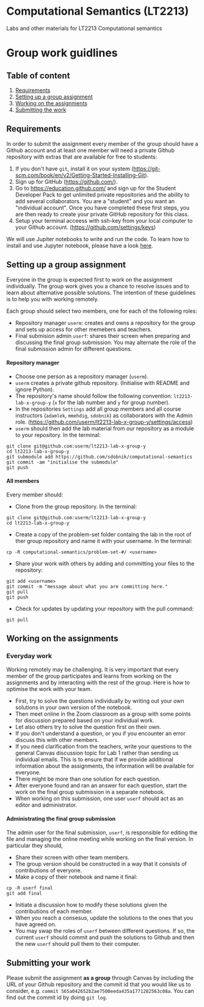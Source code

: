 # Computational Semantics (LT2213)

Labs and other materials for LT2213 Computational semantics


# Group work guidlines

## Table of content
1. [Requirements](#requirements)
2. [Setting up a group assignment](#start-a-group-lab)
3. [Working on the assignments](#working-on-the-assignments)
4. [Submitting the work](#submitting-the-work)


## Requirements

In order to submit the assignment every member of the group should have a Github account and at least one member will need a private Github repository with extras that are available for free to students:

1. If you don't have `git`, install it on your system (https://git-scm.com/book/en/v2/Getting-Started-Installing-Git).
1. Sign up for GitHub (https://github.com/).
1. Go to https://education.github.com/ and sign up for the Student Developer Pack to get unlimited private repositories and the ability to add several collaborators. You are a "student" and you want an "individual account". Once you have completed these first steps, you are then ready to create your private GitHub repository for this class.
1. Setup your terminal acceess with ssh-key from your local computer to your Github account. (https://github.com/settings/keys)

We will use Jupiter notebooks to write and run the code. To learn how to install and use Jupyter notebook, please have a look [here](http://jupyter.org/index.html).


## Setting up a group assignment

Everyone in the group is expected first to work on the assignment individually.
The group work gives you a chance to resolve issues and to learn about alternative possible solutions.
The intention of these guidelines is to help you with working remotely.

Each group should select two members, one for each of the following roles:
- Repository manager `userm`: creates and owns a repository for the group and sets up access for other memebers and teachers.
- Final submision admin `userf`: shares their screen when preparing and discussing the final group submission. You may alternate the role of the final submission admin for different questions.


#### Repository manager

- Choose one person as a repository manager (`userm`).
- `userm` creates a private github repository. (Initialise with README and ignore Python). 
- The repository's name should follow the following convention: `lt2213-lab-x-group-y` (`x` for the lab number and `y` for group number).
- In the repositories `Settings` add all group members and all course instructors (`adamlek`, `mmehdig`, `sdobnik`) as collaborators with the Admin role.
(https://github.com/userm/lt2213-lab-x-group-y/settings/access)
- `userm` should then add the lab material from our repository as a module to your repository.
In the terminal:
```
git clone git@github.com:userm/lt2213-lab-x-group-y
cd lt2213-lab-x-group-y
git submodule add https://github.com/sdobnik/computational-semantics
git commit -am "initialise the submodule"
git push
```

#### All members

Every member should:

- Clone from the group repository. In the terminal:
```
git clone git@github.com:userm/lt2213-lab-x-group-y
cd lt2213-lab-x-group-y
```
- Create a copy of the problem-set folder containg the lab in the root of ther group repository and name it with your username. In the terminal:
```
cp -R computational-semantics/problem-set-#/ <username>
```
- Share your work with others by adding and committing your files to the repository:
```
git add <username>
git commit -m "message about what you are committing here."
git pull 
git push
```
- Check for updates by updating your repository with the pull command:
```
git pull 
```

## Working on the assignments

### Everyday work

Working remotely may be challenging. It is very important that every member of the group participates and learns from working on the assignments and by interacting with the rest of the group.
Here is how to optimise the work with your team.

- First, try to solve the questions individually by writing out your own solutions in your own version of the notebook.
- Then meet online in the Zoom classroom as a group with some points for discussion prepared based on your individual work.
- Let also others try to solve the question first on their own.
- If you don't understand a question, or you if you encounter an error discuss this with other members. 
- If you need clarification from the teachers, write your questions to the general Canvas discussion topic for Lab 1 rather than sending us individual emails. This is to ensure that if we provide additional information about the assignments, the information will be available for everyone.
- There might be more than one solution for each question.
- After everyone found and ran an answer for each question, start the work on the final group submission in a separate notebook.
- When working on this submission, one user `userf` should act as an editor and administrator.

#### Administrating the final group submission

The admin user for the final submission, `userf`, is responsible for editing the file and managing the online meeting while working on the final version. In particular they should,

- Share their screen with other team members.
- The group version should be constructed in a way that it consists of contributions of everyone.
- Make a copy of their notebook and name it final:
```
cp -R userf final
git add final
```
- Initiate a discussion how to modify these solutions given the contributions of each member.
- When you reach a consesus, update the solutions to the ones that you have agreed on.
- You may swap the roles of `userf` between different questions. If so, the current `userf` should commit and push the solutions to Github and then the new `userf` should pull them to their computer.

## Submitting your work

Please submit the assignment **as a group** through Canvas by including the URL of your Github repository and the commit id that you would like us to consider, e.g. `commit 565a042652b2ae7500eeda435a1771282563c08a`. You can find out the commit id by doing `git log`.
